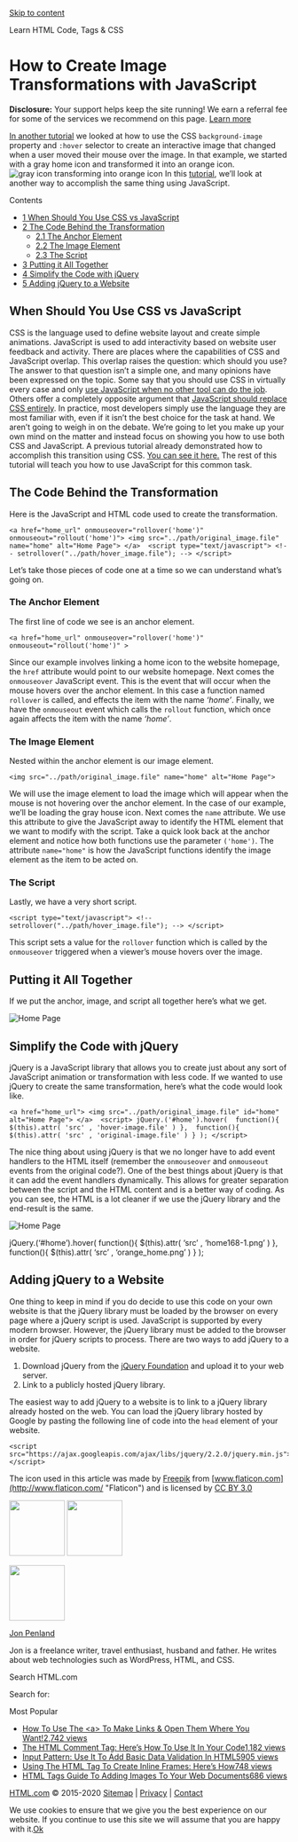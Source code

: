 <a href="#site-main" class="skip-link screen-reader-text">Skip to content</a>



[](https://html.com/)

Learn HTML Code, Tags & CSS





How to Create Image Transformations with JavaScript
===================================================

**Disclosure:** Your support helps keep the site running! We earn a referral fee for some of the services we recommend on this page. [Learn more](https://html.com/disclosure/)

[In another tutorial](https://html.com/images/simple-image-transformations/) we looked at how to use the CSS `background-image` property and `:hover` selector to create an interactive image that changed when a user moved their mouse over the image. In that example, we started with a gray home icon and transformed it into an orange icon. <img src="https://html.com/wp-content/uploads/transition.png" alt="gray icon transforming into orange icon" class="aligncenter sp-no-webp" srcset="
                            ../../wp-content/uploads/transition.png
                          " /> In this [tutorial](https://html.com/), we’ll look at another way to accomplish the same thing using JavaScript.

Contents

-   [<span class="toc_number toc_depth_1">1</span> When Should You Use CSS vs JavaScript](#When_Should_You_Use_CSS_vs_JavaScript)
-   [<span class="toc_number toc_depth_1">2</span> The Code Behind the Transformation](#The_Code_Behind_the_Transformation)
    -   [<span class="toc_number toc_depth_2">2.1</span> The Anchor Element](#The_Anchor_Element)
    -   [<span class="toc_number toc_depth_2">2.2</span> The Image Element](#The_Image_Element)
    -   [<span class="toc_number toc_depth_2">2.3</span> The Script](#The_Script)
-   [<span class="toc_number toc_depth_1">3</span> Putting it All Together](#Putting_it_All_Together)
-   [<span class="toc_number toc_depth_1">4</span> Simplify the Code with jQuery](#Simplify_the_Code_with_jQuery)
-   [<span class="toc_number toc_depth_1">5</span> Adding jQuery to a Website](#Adding_jQuery_to_a_Website)

<span id="When_Should_You_Use_CSS_vs_JavaScript">When Should You Use CSS vs JavaScript</span>
---------------------------------------------------------------------------------------------

CSS is the language used to define website layout and create simple animations. JavaScript is used to add interactivity based on website user feedback and activity. There are places where the capabilities of CSS and JavaScript overlap. This overlap raises the question: which should you use? The answer to that question isn’t a simple one, and many opinions have been expressed on the topic. Some say that you should use CSS in virtually every case and only [use JavaScript when no other tool can do the job](https://css-tricks.com/you-know-you-should-use-javascript-when/). Others offer a completely opposite argument that [JavaScript should replace CSS entirely](https://css-tricks.com/the-debate-around-do-we-even-need-css-anymore/). In practice, most developers simply use the language they are most familiar with, even if it isn’t the best choice for the task at hand. We aren’t going to weigh in on the debate. We’re going to let you make up your own mind on the matter and instead focus on showing you how to use both CSS and JavaScript. A previous tutorial already demonstrated how to accomplish this transition using CSS. [You can see it here.](https://html.com/images/simple-image-transformations/) The rest of this tutorial will teach you how to use JavaScript for this common task.

<span id="The_Code_Behind_the_Transformation">The Code Behind the Transformation</span>
---------------------------------------------------------------------------------------

Here is the JavaScript and HTML code used to create the transformation.

    <a href="home_url" onmouseover="rollover('home')" onmouseout="rollout('home')"> <img src="../path/original_image.file" name="home" alt="Home Page"> </a>  <script type="text/javascript"> <!-- setrollover("../path/hover_image.file"); --> </script> 

Let’s take those pieces of code one at a time so we can understand what’s going on.

### <span id="The_Anchor_Element">The Anchor Element</span>

The first line of code we see is an anchor element.

    <a href="home_url" onmouseover="rollover('home')" onmouseout="rollout('home')" > 

Since our example involves linking a home icon to the website homepage, the `href` attribute would point to our website homepage. Next comes the `onmouseover` JavaScript event. This is the event that will occur when the mouse hovers over the anchor element. In this case a function named `rollover` is called, and effects the item with the name *‘home’*. Finally, we have the `onmouseout` event which calls the `rollout` function, which once again affects the item with the name *‘home’*.

### <span id="The_Image_Element">The Image Element</span>

Nested within the anchor element is our image element.

    <img src="../path/original_image.file" name="home" alt="Home Page"> 

We will use the image element to load the image which will appear when the mouse is not hovering over the anchor element. In the case of our example, we’ll be loading the gray house icon. Next comes the `name` attribute. We use this attribute to give the JavaScript away to identify the HTML element that we want to modify with the script. Take a quick look back at the anchor element and notice how both functions use the parameter `('home')`. The attribute `name="home"` is how the JavaScript functions identify the image element as the item to be acted on.

### <span id="The_Script">The Script</span>

Lastly, we have a very short script.

    <script type="text/javascript"> <!-- setrollover("../path/hover_image.file"); --> </script> 

This script sets a value for the `rollover` function which is called by the `onmouseover` triggered when a viewer’s mouse hovers over the image.

<span id="Putting_it_All_Together">Putting it All Together</span>
-----------------------------------------------------------------

If we put the anchor, image, and script all together here’s what we get.

<img src="https://html.com/wp-content/uploads/home168-1.png" alt="Home Page" class="aligncenter sp-no-webp" srcset="
                              ../../wp-content/uploads/home168-1.png
                            " />

<span id="Simplify_the_Code_with_jQuery">Simplify the Code with jQuery</span>
-----------------------------------------------------------------------------

jQuery is a JavaScript library that allows you to create just about any sort of JavaScript animation or transformation with less code. If we wanted to use jQuery to create the same transformation, here’s what the code would look like.

    <a href="home_url"> <img src="../path/original_image.file" id="home" alt="Home Page"> </a>  <script> jQuery.('#home').hover(  function(){ $(this).attr( 'src' , 'hover-image.file' ) },  function(){ $(this).attr( 'src' , 'original-image.file' ) } ); </script> 

The nice thing about using jQuery is that we no longer have to add event handlers to the HTML itself (remember the `onmouseover` and `onmouseout` events from the original code?). One of the best things about jQuery is that it can add the event handlers dynamically. This allows for greater separation between the script and the HTML content and is a better way of coding. As you can see, the HTML is a lot cleaner if we use the jQuery library and the end-result is the same.

<img src="https://html.com/wp-content/uploads/home168-1.png" alt="Home Page" id="home" class="aligncenter sp-no-webp" srcset="
                              ../../wp-content/uploads/home168-1.png
                            " />

jQuery.(‘\#home’).hover( function(){ $(this).attr( ‘src’ , ‘home168-1.png’ ) }, function(){ $(this).attr( ‘src’ , ‘orange\_home.png’ ) } );

<span id="Adding_jQuery_to_a_Website">Adding jQuery to a Website</span>
-----------------------------------------------------------------------

One thing to keep in mind if you do decide to use this code on your own website is that the jQuery library must be loaded by the browser on every page where a jQuery script is used. JavaScript is supported by every modern browser. However, the jQuery library must be added to the browser in order for jQuery scripts to process. There are two ways to add jQuery to a website.

1.  Download jQuery from the [jQuery Foundation](https://jquery.com/) and upload it to your web server.
2.  Link to a publicly hosted jQuery library.

The easiest way to add jQuery to a website is to link to a jQuery library already hosted on the web. You can load the jQuery library hosted by Google by pasting the following line of code into the `head` element of your website.

    <script src="https://ajax.googleapis.com/ajax/libs/jquery/2.2.0/jquery.min.js"></script> 

The icon used in this article was made by [Freepik](http://www.freepik.com/ "Freepik") from [www.flaticon.com](http://www.flaticon.com/ "Flaticon") and is licensed by [CC BY 3.0](https://creativecommons.org/licenses/by/3.0/ "Creative Commons BY 3.0")

<img src="http://html.com/wp-content/plugins/a3-lazy-load/assets/images/lazy_placeholder.gif" class="lazy lazy-hidden avatar avatar-100 photo" width="100" height="100" />

<img src="http://html.com/wp-content/plugins/a3-lazy-load/assets/images/lazy_placeholder.gif" class="lazy lazy-hidden avatar avatar-100 photo" width="100" height="100" />

<img src="https://secure.gravatar.com/avatar/7935ca61eb56de63c80d923835a809e2?s=100&amp;d=mm&amp;r=g" class="avatar avatar-100 photo" srcset="
                              https://secure.gravatar.com/avatar/7935ca61eb56de63c80d923835a809e2?s=200&amp;d=mm&amp;r=g 2x
                            " width="100" height="100" />

[Jon Penland](https://html.com/author/jon-penland/)

<span class="fn">Jon is a freelance writer, travel enthusiast, husband and father. He writes about web technologies such as WordPress, HTML, and CSS.</span>

[<span class="saboxplugin-icon-grey saboxplugin-icon-facebook"></span>](https://www.facebook.com/jonpenland)[<span class="saboxplugin-icon-grey saboxplugin-icon-googleplus"></span>](https://plus.google.com/+JonPenland)

<span id="tho-end-content" style="display: block; visibility: hidden"></span>

Search HTML.com

<span class="screen-reader-text">Search for:</span>

Most Popular

-   <a href="https://html.com/attributes/a-target/" class="popular_posts_bars_link">How To Use The &lt;a&gt; To Make Links &amp; Open Them Where You Want!</a><span class="popular_posts_bars_comment_count_hold"><a href="https://html.com/attributes/a-target/#comments" class="popular_posts_bars_comment_count">2,742 views</a><span class="popular_posts_bars_comment_count_triangle"></span></span>
-   <a href="https://html.com/tags/comment-tag/" class="popular_posts_bars_link">The HTML Comment Tag: Here’s How To Use It In Your Code</a><span class="popular_posts_bars_comment_count_hold"><a href="https://html.com/tags/comment-tag/#comments" class="popular_posts_bars_comment_count">1,182 views</a><span class="popular_posts_bars_comment_count_triangle"></span></span>
-   <a href="https://html.com/attributes/input-pattern/" class="popular_posts_bars_link">Input Pattern: Use It To Add Basic Data Validation In HTML5</a><span class="popular_posts_bars_comment_count_hold"><a href="https://html.com/attributes/input-pattern/#comments" class="popular_posts_bars_comment_count">905 views</a><span class="popular_posts_bars_comment_count_triangle"></span></span>
-   <a href="https://html.com/tags/iframe/" class="popular_posts_bars_link">Using The HTML Tag To Create Inline Frames: Here’s How</a><span class="popular_posts_bars_comment_count_hold"><a href="https://html.com/tags/iframe/#comments" class="popular_posts_bars_comment_count">748 views</a><span class="popular_posts_bars_comment_count_triangle"></span></span>
-   <a href="https://html.com/tags/img/" class="popular_posts_bars_link">HTML Tags Guide To Adding Images To Your Web Documents</a><span class="popular_posts_bars_comment_count_hold"><a href="https://html.com/tags/img/#comments" class="popular_posts_bars_comment_count">686 views</a><span class="popular_posts_bars_comment_count_triangle"></span></span>

[HTML.com](https://html.com/) © 2015-2020 [Sitemap](https://html.com/sitemap/) | [Privacy](https://html.com/privacy/) | [Contact](https://html.com/contact/)

<span id="cn-notice-text" class="cn-text-container">We use cookies to ensure that we give you the best experience on our website. If you continue to use this site we will assume that you are happy with it.</span><span id="cn-notice-buttons" class="cn-buttons-container"><a href="#" id="cn-accept-cookie" class="cn-set-cookie cn-button bootstrap button">Ok</a></span><a href="javascript:void(0);" id="cn-close-notice" class="cn-close-icon"></a>

